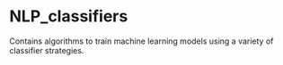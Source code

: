 # NLP_classifiers
Contains algorithms to train machine learning models using a variety of classifier strategies.
